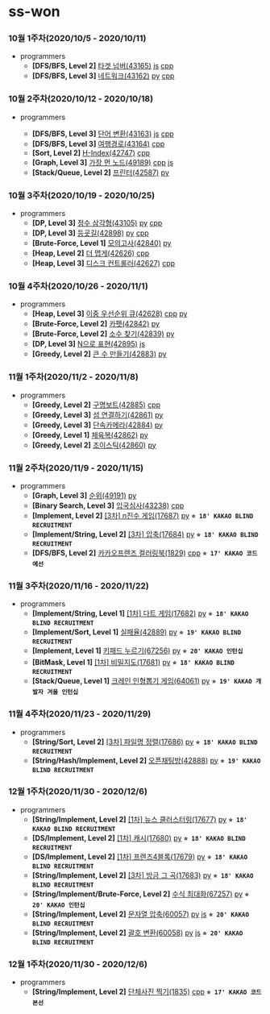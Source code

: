 # ss-won

### 10월 1주차(2020/10/5 - 2020/10/11)

- programmers
  - **[DFS/BFS, Level 2]** [타겟 넘버(43165)](https://programmers.co.kr/learn/courses/30/lessons/43165) [js](https://github.com/ss-won/ps_study/blob/main/ss-won/programmers/43165.js) [cpp](https://github.com/ss-won/ps_study/blob/main/ss-won/programmers/43165.cpp)
  - **[DFS/BFS, Level 3]** [네트워크(43162)](https://programmers.co.kr/learn/courses/30/lessons/43162) [py](https://github.com/ss-won/ps_study/blob/main/ss-won/programmers/43162.py) [cpp](https://github.com/ss-won/ps_study/blob/main/ss-won/programmers/43162.cpp)

### 10월 2주차(2020/10/12 - 2020/10/18)

- programmers

  - **[DFS/BFS, Level 3]** [단어 변환(43163)](https://programmers.co.kr/learn/courses/30/lessons/43163) [js](https://github.com/ss-won/ps_study/blob/main/ss-won/programmers/43163.js) [cpp](https://github.com/ss-won/ps_study/blob/main/ss-won/programmers/43163.cpp)
  - **[DFS/BFS, Level 3]** [여행경로(43164)](https://programmers.co.kr/learn/courses/30/lessons/43164) [cpp](https://github.com/ss-won/ps_study/blob/main/ss-won/programmers/43164.cpp)
  - **[Sort, Level 2]** [H-Index(42747)](https://programmers.co.kr/learn/courses/30/lessons/42747) [cpp](https://github.com/ss-won/ps_study/blob/main/ss-won/programmers/42747.cpp)
  - **[Graph, Level 3]** [가장 먼 노드(49189)](https://programmers.co.kr/learn/courses/30/lessons/49189) [cpp](https://github.com/ss-won/ps_study/blob/main/ss-won/programmers/49189.cpp) [js](https://github.com/ss-won/ps_study/blob/main/ss-won/programmers/49189.js)
  - **[Stack/Queue, Level 2]** [프린터(42587)](https://programmers.co.kr/learn/courses/30/lessons/42587) [py](https://github.com/ss-won/ps_study/blob/main/ss-won/programmers/42587.py)

### 10월 3주차(2020/10/19 - 2020/10/25)

- programmers
  - **[DP, Level 3]** [정수 삼각형(43105)](https://programmers.co.kr/learn/courses/30/lessons/43105) [py](https://github.com/ss-won/ps_study/blob/main/ss-won/programmers/43105.py) [cpp](https://github.com/ss-won/ps_study/blob/main/ss-won/programmers/43105.cpp)
  - **[DP, Level 3]** [등굣길(42898)](https://programmers.co.kr/learn/courses/30/lessons/42898) [py](https://github.com/ss-won/ps_study/blob/main/ss-won/programmers/42898.py) [cpp](https://github.com/ss-won/ps_study/blob/main/ss-won/programmers/42898.cpp)
  - **[Brute-Force, Level 1]** [모의고사(42840)](https://programmers.co.kr/learn/courses/30/lessons/42840) [py](https://github.com/ss-won/ps_study/blob/main/ss-won/programmers/42840.py)
  - **[Heap, Level 2]** [더 맵게(42626)](https://programmers.co.kr/learn/courses/30/lessons/42626) [cpp](https://github.com/ss-won/ps_study/blob/main/ss-won/programmers/42626.cpp)
  - **[Heap, Level 3]** [디스크 컨트롤러(42627)](https://programmers.co.kr/learn/courses/30/lessons/42627) [cpp](https://github.com/ss-won/ps_study/blob/main/ss-won/programmers/42627.cpp)

### 10월 4주차(2020/10/26 - 2020/11/1)

- programmers
  - **[Heap, Level 3]** [이중 우선순위 큐(42628)](https://programmers.co.kr/learn/courses/30/lessons/42628) [cpp](https://github.com/ss-won/ps_study/blob/main/ss-won/programmers/42628.cpp) [py](https://github.com/ss-won/ps_study/blob/main/ss-won/programmers/42628.py)
  - **[Brute-Force, Level 2]** [카펫(42842)](https://programmers.co.kr/learn/courses/30/lessons/42842) [py](https://github.com/ss-won/ps_study/blob/main/ss-won/programmers/42842.py)
  - **[Brute-Force, Level 2]** [소수 찾기(42839)](https://programmers.co.kr/learn/courses/30/lessons/42839) [py](https://github.com/ss-won/ps_study/blob/main/ss-won/programmers/42839.py)
  - **[DP, Level 3]** [N으로 표현(42895)](https://programmers.co.kr/learn/courses/30/lessons/42895) [js](https://github.com/ss-won/ps_study/blob/main/ss-won/programmers/42895.js)
  - **[Greedy, Level 2]** [큰 수 만들기(42883)](https://programmers.co.kr/learn/courses/30/lessons/42883) [py](https://github.com/ss-won/ps_study/blob/main/ss-won/programmers/42883.py)

### 11월 1주차(2020/11/2 - 2020/11/8)

- programmers
  - **[Greedy, Level 2]** [구명보트(42885)](https://programmers.co.kr/learn/courses/30/lessons/42885) [cpp](https://github.com/ss-won/ps_study/blob/main/ss-won/programmers/42885.cpp)
  - **[Greedy, Level 3]** [섬 연결하기(42861)](https://programmers.co.kr/learn/courses/30/lessons/42861) [py](https://github.com/ss-won/ps_study/blob/main/ss-won/programmers/42861.py)
  - **[Greedy, Level 3]** [단속카메라(42884)](https://programmers.co.kr/learn/courses/30/lessons/42884) [py](https://github.com/ss-won/ps_study/blob/main/ss-won/programmers/42884.py)
  - **[Greedy, Level 1]** [체육복(42862)](https://programmers.co.kr/learn/courses/30/lessons/42862) [py](https://github.com/ss-won/ps_study/blob/main/ss-won/programmers/42862.py)
  - **[Greedy, Level 2]** [조이스틱(42860)](https://programmers.co.kr/learn/courses/30/lessons/42860) [py](https://github.com/ss-won/ps_study/blob/main/ss-won/programmers/42860.py)

### 11월 2주차(2020/11/9 - 2020/11/15)

- programmers
  - **[Graph, Level 3]** [순위(49191)](https://programmers.co.kr/learn/courses/30/lessons/49191) [py](https://github.com/ss-won/ps_study/blob/main/ss-won/programmers/49191.py)
  - **[Binary Search, Level 3]** [입국심사(43238)](https://programmers.co.kr/learn/courses/30/lessons/43238) [cpp](https://github.com/ss-won/ps_study/blob/main/ss-won/programmers/43238.cpp)
  - **[Implement, Level 2]** [[3차] n진수 게임(17687)](https://programmers.co.kr/learn/courses/30/lessons/17687) [py](https://github.com/ss-won/ps_study/blob/main/ss-won/programmers/17687.py)
    **`⭐️ 18' KAKAO BLIND RECRUITMENT`**
  - **[Implement/String, Level 2]** [[3차] 압축(17684)](https://programmers.co.kr/learn/courses/30/lessons/17684) [py](https://github.com/ss-won/ps_study/blob/main/ss-won/programmers/17684.py)
    **`⭐️ 18' KAKAO BLIND RECRUITMENT`**
  - **[DFS/BFS, Level 2]** [카카오프렌즈 컬러링북(1829)](https://programmers.co.kr/learn/courses/30/lessons/1829) [cpp](https://github.com/ss-won/ps_study/blob/main/ss-won/programmers/1829.cpp)
    **`⭐️ 17' KAKAO 코드 예선`**

### 11월 3주차(2020/11/16 - 2020/11/22)

- programmers
  - **[Implement/String, Level 1]** [[1차] 다트 게임(17682)](https://programmers.co.kr/learn/courses/30/lessons/17682) [py](https://github.com/ss-won/ps_study/blob/main/ss-won/programmers/17682.py)
    **`⭐️ 18' KAKAO BLIND RECRUITMENT`**
  - **[Implement/Sort, Level 1]** [실패율(42889)](https://programmers.co.kr/learn/courses/30/lessons/42889) [py](https://github.com/ss-won/ps_study/blob/main/ss-won/programmers/42889.py)
    **`⭐️ 19' KAKAO BLIND RECRUITMENT`**
  - **[Implement, Level 1]** [키패드 누르기(67256)](https://programmers.co.kr/learn/courses/30/lessons/67256) [py](https://github.com/ss-won/ps_study/blob/main/ss-won/programmers/67256.py)
    **`⭐️ 20' KAKAO 인턴십`**
  - **[BitMask, Level 1]** [[1차] 비밀지도(17681)](https://programmers.co.kr/learn/courses/30/lessons/17681) [py](https://github.com/ss-won/ps_study/blob/main/ss-won/programmers/17681.py)
    **`⭐️ 18' KAKAO BLIND RECRUITMENT`**
  - **[Stack/Queue, Level 1]** [크레인 인형뽑기 게임(64061)](https://programmers.co.kr/learn/courses/30/lessons/64061) [py](https://github.com/ss-won/ps_study/blob/main/ss-won/programmers/64061.py)
    **`⭐️ 19' KAKAO 개발자 겨울 인턴십`**

### 11월 4주차(2020/11/23 - 2020/11/29)

- programmers
  - **[String/Sort, Level 2]** [[3차] 파일명 정렬(17686)](https://programmers.co.kr/learn/courses/30/lessons/17686) [py](https://github.com/ss-won/ps_study/blob/main/ss-won/programmers/17686.py)
    **`⭐️ 18' KAKAO BLIND RECRUITMENT`**
  - **[String/Hash/Implement, Level 2]** [오픈채팅방(42888)](https://programmers.co.kr/learn/courses/30/lessons/42888) [py](https://github.com/ss-won/ps_study/blob/main/ss-won/programmers/42888.py)
    **`⭐️ 19' KAKAO BLIND RECRUITMENT`**

### 12월 1주차(2020/11/30 - 2020/12/6)

- programmers
  - **[String/Implement, Level 2]** [[1차] 뉴스 클러스터링(17677)](https://programmers.co.kr/learn/courses/30/lessons/17677) [py](https://github.com/ss-won/ps_study/blob/main/ss-won/programmers/17677.py)
    **`⭐️ 18' KAKAO BLIND RECRUITMENT`**
  - **[DS/Implement, Level 2]** [[1차] 캐시(17680)](https://programmers.co.kr/learn/courses/30/lessons/17680) [py](https://github.com/ss-won/ps_study/blob/main/ss-won/programmers/17680.py)
    **`⭐️ 18' KAKAO BLIND RECRUITMENT`**
  - **[DS/Implement, Level 2]** [[1차] 프렌즈4블록(17679)](https://programmers.co.kr/learn/courses/30/lessons/17679) [py](https://github.com/ss-won/ps_study/blob/main/ss-won/programmers/17679.py)
    **`⭐️ 18' KAKAO BLIND RECRUITMENT`**
  - **[String/Implement, Level 2]** [[3차] 방금 그 곡(17683)](https://programmers.co.kr/learn/courses/30/lessons/17683) [py](https://github.com/ss-won/ps_study/blob/main/ss-won/programmers/17683.py)
    **`⭐️ 18' KAKAO BLIND RECRUITMENT`**
  - **[String/Implement/Brute-Force, Level 2]** [수식 최대화(67257)](https://programmers.co.kr/learn/courses/30/lessons/67257) [py](https://github.com/ss-won/ps_study/blob/main/ss-won/programmers/67257.py)
    **`⭐️ 20' KAKAO 인턴십`**
  - **[String/Implement, Level 2]** [문자열 압축(60057)](https://programmers.co.kr/learn/courses/30/lessons/60057) [py](https://github.com/ss-won/ps_study/blob/main/ss-won/programmers/60057.py) [js](https://github.com/ss-won/ps_study/blob/main/ss-won/programmers/60057.js)
    **`⭐️ 20' KAKAO BLIND RECRUITMENT`**
  - **[String/Implement, Level 2]** [괄호 변환(60058)](https://programmers.co.kr/learn/courses/30/lessons/60058) [py](https://github.com/ss-won/ps_study/blob/main/ss-won/programmers/60058.py) [js](https://github.com/ss-won/ps_study/blob/main/ss-won/programmers/60058.js)
    **`⭐️ 20' KAKAO BLIND RECRUITMENT`**

### 12월 1주차(2020/11/30 - 2020/12/6)

- programmers
  - **[String/Implement, Level 2]** [단체사진 찍기(1835)](https://programmers.co.kr/learn/courses/30/lessons/1835) [cpp](https://github.com/ss-won/ps_study/blob/main/ss-won/programmers/1835.cpp)
    **`⭐️ 17' KAKAO 코드 본선`**
